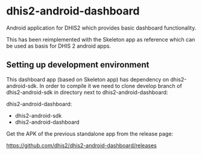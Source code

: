 # dhis2-android-dashboard

Android application for DHIS2 which provides basic dashboard functionality.

This has been reimplemented with the Skeleton app as reference which can be used as basis for DHIS 2 android apps.

## Setting up development environment
This dashboard app (based on Skeleton app) has dependency on dhis2-android-sdk. In order to compile it we need to clone
develop branch of dhis2-android-sdk in directory next to dhis2-android-dashboard:

dhis2-android-dashboard:
  - dhis2-android-sdk
  - dhis2-android-dashboard




Get the APK of the previous standalone app from the release page:

https://github.com/dhis2/dhis2-android-dashboard/releases
